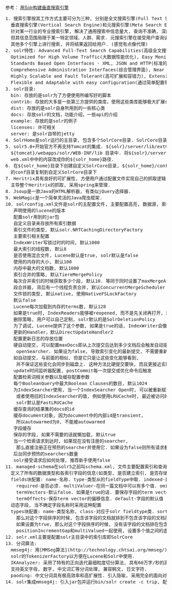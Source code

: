 参考：
  [用Solr构建垂直搜索引擎](https://fliaping.gitbooks.io/create-your-vertical-search-engine-with-solr/content/introduction-of-vertical-search-engine.html)
  
<pre>
1. 搜索引擎按其工作方式主要可分为三种, 分别是全文搜索引擎(Full Text Search Engine), 
  垂直搜索引擎(Vertical Search Engine)和元搜索引擎(Meta Search Engine). 垂直搜索是
  针对某一行业的专业搜索引擎, 解决了通用搜索中信息量大, 查询不准确, 深度不够等问题.  
  但其信息范围局限于某一特定领域、人群、需求. 元搜索引擎在接受用户查询请求时, 同时在
  其他多个引擎上进行搜索, 并将结果返回给用户. (感觉有点像代理)
2. solr特性: Advanced Full-Text Search Capabilities(高级全文搜索能力), 
  Optimized for High Volume Traffic(大数据性能优化), Easy Monitoring(易于监控), 
  Standards Based Open Interfaces - XML, JSON and HTTP(标准的XML,JSON,HTTP接口),
  Comprehensive Administration Interfaces(综合管理界面), Near Real-Time Indexing(近乎实时的索引)
  Highly Scalable and Fault Tolerant(高可扩展和容错力), Extensible Plugin Architecture(可扩展的插件构架)
  Flexible and Adaptable with easy configuration(通过简单配置带来灵活性和适应性)
3. solr目录:
  bin: 存放的是solr为了方便使用所编写好的脚本
  contrib: 存放的大多是一些第三方提供的类库，使用这些类库能够极大扩展solr的功能
  dist: 存放的是solr自身所用到的一些核心类
  docs: 存放solr的文档，功能介绍，一些api的介绍
  example: 存放的是solr的例子
  licenses: 许可相关
  server: 是solr自带的jetty
4. SolrHome是solr运行的主目录, 包含多个SolrCore目录. SolrCore目录中就solr实例的运行配置文件和数据文件.
5. solr5.0+开始官方不再支持Tomcat的集成. ${solr}/server/lib/ext中的jar全部复制到
  ${tomcat}/webapps/solr/WEB-INF/lib 目录中. 将${solr}/server/solr-webapp/WEB-INF下
  web.xml中<env-entry-value>中的内容改成你的${solr_home}路径.
6. 在${solr_home}目录下创建自定义SolrCore目录, ${solr_home}/configsets/basic_configs/目录下
  的conf目录复制到自定义SolrCore目录下
7. Heritrix具有良好的可扩展性, 方便用户通过配置文件实现自己的抓取逻辑. crawler-beans.cxml可以
  主导整个Heritrix的抓取, 采用spring来管理.
8. Jsoup是一款Java的HTML解析器, 有类似jQuery选择器.
9. WebMagic是一个简单灵活的Java爬虫框架.
10. solrconfig.xml文件是solr的主配置文件, 主要配置高亮, 数据源, 索引大小, 索引合并等所有的索引策略.
  <luceneMatchVersion> 声明使用的lucene的版本
  <lib> 配置solr用到的jar包
  <dataDir> 自定义目录来存放所有索引数据
  <directoryFactory> 索引文件的类型, 默认solr.NRTCachingDirectoryFactory
  <indexConfig> 主要索引相关配置
  <writeLockTimeout> IndexWriter写锁过时的时间, 默认1000
  <maxIndexingThreads> 最大索引的线程数, 默认8
  <useCompoundFile> 是否使用混合文件, Lucene默认是true, solr默认是false
  <ramBufferSizeMB> 使用的内存的大小, 默认100
  <ramBufferdDocs> 内存中最大的文档数, 默认1000
  <mergePolicy> 索引合并的策略, 默认TiereMergePolicy
  <mergeFactor> 每次合并索引的时候获取多少个段, 默认10. 等同于同时设置了maxMergeAtOnce和segmentsPerTier两个参数
  <mergeScheduler> 段合并器, 背后有一个线程负责合并, 默认ConcurrentMergeScheduler
  <lockType> 文件锁的类型, 默认native, 使用NativeFSLockFactory
  <unlockOnStartup> 默认false
  <termIndexInterval> Lucene每次加载到内存的terms数, 默认128
  <reopenReaders> 如果是true时, IndexReaders能够被reopened, 而不是先关闭再打开, 默认true
  <deletionPolicy> 删除策略, 用户可以自己定制, solr默认的是SolrDeletionPolicy
  <infoStream> 为了调试, Lucene提供了这个参数, 如果是true的话, IndexWriter会像设置的文件中写入debug信息
  <updateHandler> 更新的Handler，默认DirectUpdateHandler2
  <updateLog><str name="dir"> 配置更新日志的存放位置
  <autoCommit> 硬自动提交, 可以配置maxDocs即从上次提交后达到多少文档后会触发自动提交, maxTime时间限制, 
    openSearcher. 如果设为false, 导致索引变化的最新提交, 不需要重新打开searcher就能看到这些变化, 默认false
  <autoSoftCommit> 如自动提交, 与前面的<autuCommit>相似, 但是它只是让这些变化能够看到, 
    并不保证这些变化会同步到磁盘上. 这种方法比硬提交要快, 而且更接近实时更友好
  <listerner event> update时间监听器配置, postCommit每一次提交或优化命令后触发
  <query> 配置检索词相关参数以及缓存配置参数
  <maxBooleanClauses> 每个BooleanQuery中最大Boolean Clauses的数目, 默认1024
  <filterCache> 为IndexSearcher使用, 当一个IndexSearcher Open时, 可以被重新赋于原来的值, 
    或者使用旧的IndexSearcher的值, 例如使用LRUCache时, 最近被访问的Items将被赋予IndexSearcher. 
    solr默认是FastLRUCache
  <queryResultCache> 缓存查询的结果集的docs的id
  <documentCache> 缓存document对象, 因为document中的内部id是transient, 
    所以autowarmed为0, 不能被autowarmed
  <fieldValueCache> 字段缓存
  <enableLazyFieldLoading> 保存的字段, 如果不需要的话就懒加载, 默认true
  <useColdSearcher> 当一个检索请求到达时, 如果现在没有注册的searcher, 
    那么直接注册正在预热的searcher并使用它. 如果设为false则所有请求都要block, 直到有searcher完成预热
  <maxWarmingSearchers> 后台同步预热的searchers数量
  <requestDispatcher handleSelect="false"> solr接受请求后如何处理, 推荐新手使用false
11. managed-schema在solr5之前叫schema.xml, 文件主要配置索引和查询的字段信息, 
  定义了所有的数据类型和各索引字段的信息(如类型, 是否建立索引, 是否存储原始信息等)
  fields块配置: name-名称. type-类型从的fieldType中取. indexed-是否索引. stored-是否保存.
    required-是否必须. multiValuer-在同一篇文档中可以有多个值. omitNorms-true的话忽略norms.
    termVectors-默认false. 如果是true的话. 要保存字段的term vector. termPositions-保存term vector的位置信息.
    termOffects-保存term vector的偏移信息. default-字段的默认值
  <dynamicField>动态字段, 当不确定字段名称时采用这种配置 <CopyField>
  types块配置: name-类型名称, class-对应于solr fieldtype类. sortMissingLast=true|false, 如果设置为true, 
    那么对这个字段排序的时候, 包含该字段的文档就排到不包含该字段的文档前面. sortMissingFirst=true|false, 
    如果设置为true, 那么对这个字段排序的时候, 没有该字段的文档排在包含该字段的文档前面. precisionStep-默认值是4.
    positionIncrementGap和multiValued一起使用, 设置多个值之间的虚拟空白的数量
12. solr.xml主要是配置solr主目录中的索引库即SolrCore
13. 分词算法:
  mmseg4j: 用[MMSeg算法](http://technology.chtsai.org/mmseg/)实现的中文分词器, 并实现lucene的analyzer和
  solr的TokenizerFactory以方便在Lucene和Solr中使用. 
  IKAnalyzer: 采用了特有的正向迭代最细粒度切分算法, 具有60万字/秒的高速处理能力. 采用了多子处理器分析模式, 
  支持英文字母, 数字, 中文词汇等分词处理, 兼容韩文, 日文字符. 
  paoding: 中文分词具有极高效率和高扩展性. 引入隐喻, 采用完全的面向对象设计, 构思先进.
14. solr集成mmseg4j: 引入jar包并运行bin/solr create -c trip, 配置managed-schema
  
</pre>
